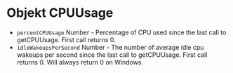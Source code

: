 # Objekt CPUUsage

* `percentCPUUsage` Number - Percentage of CPU used since the last call to getCPUUsage. First call returns 0.
* `idleWakeupsPerSecond` Number - The number of average idle cpu wakeups per second since the last call to getCPUUsage. First call returns 0. Will always return 0 on Windows.
